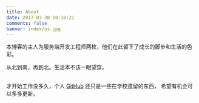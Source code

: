 ```yaml
---
title: About
date: 2017-07-30 10:10:21
comments: false
banner: index/us.jpg
---
```



本博客的主人为服务端开发工程师两枚，他们在此留下了成长的脚步和生活的色彩。

从北到南，再到北。生活本不该一眼望穿。

## <i class="fa fa-github"></i>
才开始工作没多久，个人 [GitHub](https://github.com/uestc-dpz) 还只是一些在学校遗留的东西，
希望有机会可以多多更新。
